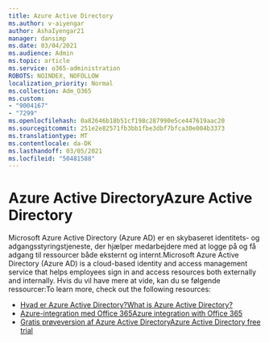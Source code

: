 ```yaml
---
title: Azure Active Directory
ms.author: v-aiyengar
author: AshaIyengar21
manager: dansimp
ms.date: 03/04/2021
ms.audience: Admin
ms.topic: article
ms.service: o365-administration
ROBOTS: NOINDEX, NOFOLLOW
localization_priority: Normal
ms.collection: Adm_O365
ms.custom:
- "9004167"
- "7299"
ms.openlocfilehash: 0a82646b18b51cf198c287990e5ce447619aac20
ms.sourcegitcommit: 251e2e82571fb3bb1fbe3dbf7bfca30e004b3373
ms.translationtype: MT
ms.contentlocale: da-DK
ms.lasthandoff: 03/05/2021
ms.locfileid: "50481588"
---
```

# <a name="azure-active-directory"></a><span data-ttu-id="7d1e2-102">Azure Active Directory</span><span class="sxs-lookup"><span data-stu-id="7d1e2-102">Azure Active Directory</span></span>

<span data-ttu-id="7d1e2-103">Microsoft Azure Active Directory (Azure AD) er en skybaseret identitets- og adgangsstyringstjeneste, der hjælper medarbejdere med at logge på og få adgang til ressourcer både eksternt og internt.</span><span class="sxs-lookup"><span data-stu-id="7d1e2-103">Microsoft Azure Active Directory (Azure AD) is a cloud-based identity and access management service that helps employees sign in and access resources both externally and internally.</span></span> <span data-ttu-id="7d1e2-104">Hvis du vil have mere at vide, kan du se følgende ressourcer:</span><span class="sxs-lookup"><span data-stu-id="7d1e2-104">To learn more, check out the following resources:</span></span>

- [<span data-ttu-id="7d1e2-105">Hvad er Azure Active Directory?</span><span class="sxs-lookup"><span data-stu-id="7d1e2-105">What is Azure Active Directory?</span></span>](https://go.microsoft.com/fwlink/?linkid=2081145)
- [<span data-ttu-id="7d1e2-106">Azure-integration med Office 365</span><span class="sxs-lookup"><span data-stu-id="7d1e2-106">Azure integration with Office 365</span></span>](https://go.microsoft.com/fwlink/?linkid=2081218)
- [<span data-ttu-id="7d1e2-107">Gratis prøveversion af Azure Active Directory</span><span class="sxs-lookup"><span data-stu-id="7d1e2-107">Azure Active Directory free trial</span></span>](https://go.microsoft.com/fwlink/?linkid=2081144)
